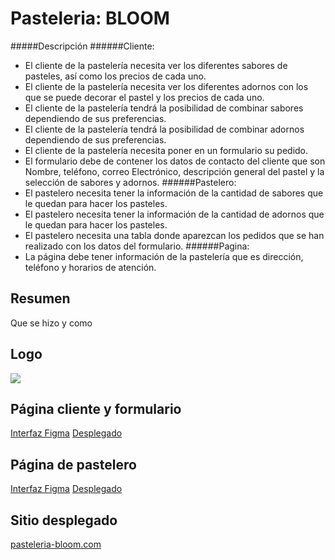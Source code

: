 # Pasteleria: BLOOM

#####Descripción
######Cliente:
- El cliente de la pastelería necesita ver los diferentes sabores de pasteles, así como los precios de cada uno.
- El cliente de la pastelería necesita ver los diferentes adornos con los que se puede decorar el pastel y los precios de cada uno.
- El cliente de la pastelería tendrá la posibilidad de combinar sabores dependiendo de sus preferencias.
- El cliente de la pastelería tendrá la posibilidad de combinar adornos dependiendo de sus preferencias.
- El cliente de la pastelería necesita poner en un formulario su pedido.
- El formulario debe de contener los datos de contacto del cliente que son Nombre, teléfono, correo Electrónico, descripción general del pastel y la selección de sabores y adornos.
######Pastelero:
- El pastelero necesita tener la información de la cantidad de sabores que le quedan para hacer los pasteles.
- El pastelero necesita tener la información de la cantidad de adornos que le quedan para hacer los pasteles.
- El pastelero necesita una tabla donde aparezcan los pedidos que se han realizado con los datos del formulario.
######Pagina:
- La página debe tener información de la pastelería que es dirección, teléfono y horarios de atención.

## Resumen
Que se hizo y como

## Logo

![](http://launchx.ivanyz.com/pasteleria-bloom/clientes/images/logo-bloom.png)

## Página cliente y formulario
[Interfaz Figma](https://www.figma.com/file/iaI3fEw28vkXg9IbZoWg9L/bloom?node-id=0%3A1)
[Desplegado](http://launchx.ivanyz.com/pasteleria-bloom/clientes/pastel-personalizado.html)

## Página de pastelero
[Interfaz Figma](https://www.figma.com/file/iaI3fEw28vkXg9IbZoWg9L/bloom?node-id=2%3A2)
[Desplegado](http://launchx.ivanyz.com/pasteleria-bloom/pastelero/)

## Sitio desplegado
[pasteleria-bloom.com](http://launchx.ivanyz.com/pasteleria-bloom/clientes)